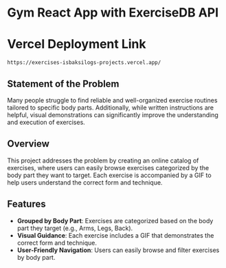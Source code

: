 # Gym React App with ExerciseDB API
# Vercel Deployment Link

```
https://exercises-isbaksilogs-projects.vercel.app/

```


## Statement of the Problem

Many people struggle to find reliable and well-organized exercise routines tailored to specific body parts. Additionally, while written instructions are helpful, visual demonstrations can significantly improve the understanding and execution of exercises. 

## Overview

This project addresses the problem by creating an online catalog of exercises, where users can easily browse exercises categorized by the body part they want to target. Each exercise is accompanied by a GIF to help users understand the correct form and technique.

## Features

- **Grouped by Body Part**: Exercises are categorized based on the body part they target (e.g., Arms, Legs, Back).
- **Visual Guidance**: Each exercise includes a GIF that demonstrates the correct form and technique.
- **User-Friendly Navigation**: Users can easily browse and filter exercises by body part.
